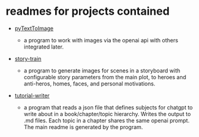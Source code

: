 # readmes for projects contained

-  [pyTextToImage](qtGptImages/readme.md)
    - a program to work with images via the openai api with others integrated later.

-  [story-train](story-train/readme.md)
    - a program to generate images for scenes in a storyboard with configurable story parameters from the main plot, to heroes and anti-heros, homes, faces, and personal motivations.

-  [tutorial-writer](tutorial-writer/readme.md)
    - a program that reads a json file that defines subjects for chatgpt to write about in a book/chapter/topic hierarchy. Writes the output to .md files. Each topic in a chapter shares the same openai prompt. The main readme is generated by the program.
